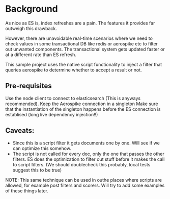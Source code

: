 # Background
As nice as ES is, index refreshes are a pain. The features it provides far outweigh this drawback.

However, there are unavoidable real-time scenarios where we need to check values in some transactional DB like redis or aerospike etc to filter out unwanted components. The transactional system gets updated faster or at a different rate than ES refresh. 

This sample project uses the native script functionality to inject a filter that queries aerospike to determine whether to accept a result or not.

## Pre-requisites

Use the node client to connect to elasticsearch (This is anyways recommended).
Keep the Aerospike connection in a singleton
Make sure that the instantiation of the singleton happens before the ES connection is establised (long live dependency injection!!)
## Caveats:

- Since this is a script filter it gets documents one by one. Will see if we can optimize this somehow.
- The script is not called for every doc, only the one that passes the other filters. ES does the optimization to filter out stuff before it makes the call to script filters. (We should doublecheck this probably, local tests suggest this to be true)

NOTE: This same technique can be used in outhe places where scripts are allowed, for example post filters and scorers. Will try to add some examples of these things later.
